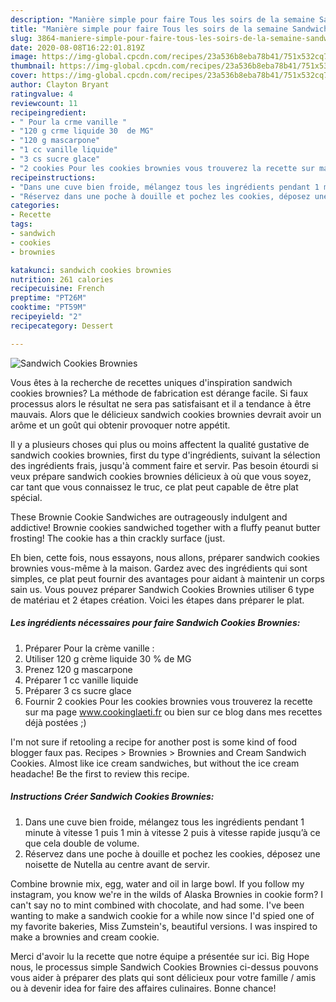 ```yaml
---
description: "Manière simple pour faire Tous les soirs de la semaine Sandwich Cookies Brownies"
title: "Manière simple pour faire Tous les soirs de la semaine Sandwich Cookies Brownies"
slug: 3864-maniere-simple-pour-faire-tous-les-soirs-de-la-semaine-sandwich-cookies-brownies
date: 2020-08-08T16:22:01.819Z
image: https://img-global.cpcdn.com/recipes/23a536b8eba78b41/751x532cq70/sandwich-cookies-brownies-photo-principale-de-la-recette.jpg
thumbnail: https://img-global.cpcdn.com/recipes/23a536b8eba78b41/751x532cq70/sandwich-cookies-brownies-photo-principale-de-la-recette.jpg
cover: https://img-global.cpcdn.com/recipes/23a536b8eba78b41/751x532cq70/sandwich-cookies-brownies-photo-principale-de-la-recette.jpg
author: Clayton Bryant
ratingvalue: 4
reviewcount: 11
recipeingredient:
- " Pour la crme vanille "
- "120 g crme liquide 30  de MG"
- "120 g mascarpone"
- "1 cc vanille liquide"
- "3 cs sucre glace"
- "2 cookies Pour les cookies brownies vous trouverez la recette sur ma page wwwcookinglaetifr ou bien sur ce blog dans mes recettes dj postes "
recipeinstructions:
- "Dans une cuve bien froide, mélangez tous les ingrédients pendant 1 minute à vitesse 1 puis 1 min à vitesse 2 puis à vitesse rapide jusqu’à ce que cela double de volume."
- "Réservez dans une poche à douille et pochez les cookies, déposez une noisette de Nutella au centre avant de servir."
categories:
- Recette
tags:
- sandwich
- cookies
- brownies

katakunci: sandwich cookies brownies 
nutrition: 261 calories
recipecuisine: French
preptime: "PT26M"
cooktime: "PT59M"
recipeyield: "2"
recipecategory: Dessert

---
```



![Sandwich Cookies Brownies](https://img-global.cpcdn.com/recipes/23a536b8eba78b41/751x532cq70/sandwich-cookies-brownies-photo-principale-de-la-recette.jpg)

Vous êtes à la recherche de recettes uniques d'inspiration sandwich cookies brownies? La méthode de fabrication est dérange facile. Si faux processus alors le résultat ne sera pas satisfaisant et il a tendance à être mauvais. Alors que le délicieux sandwich cookies brownies devrait avoir un arôme et un goût qui obtenir provoquer notre appétit.

Il y a plusieurs choses qui plus ou moins affectent la qualité gustative de sandwich cookies brownies, first du type d'ingrédients, suivant la sélection des ingrédients frais, jusqu'à comment faire et servir. Pas besoin étourdi si veux prépare sandwich cookies brownies délicieux à où que vous soyez, car tant que vous connaissez le truc, ce plat peut capable de être plat spécial.

These Brownie Cookie Sandwiches are outrageously indulgent and addictive! Brownie cookies sandwiched together with a fluffy peanut butter frosting! The cookie has a thin crackly surface (just.


Eh bien, cette fois, nous essayons, nous allons, préparer sandwich cookies brownies vous-même à la maison. Gardez avec des ingrédients qui sont simples, ce plat peut fournir des avantages pour aidant à maintenir un corps sain us. Vous pouvez préparer Sandwich Cookies Brownies utiliser 6 type de matériau et 2 étapes création. Voici les étapes dans préparer le plat.

<!--inarticleads1-->

##### Les ingrédients nécessaires pour faire Sandwich Cookies Brownies:

1. Préparer  Pour la crème vanille :
1. Utiliser 120 g crème liquide 30 % de MG
1. Prenez 120 g mascarpone
1. Préparer 1 cc vanille liquide
1. Préparer 3 cs sucre glace
1. Fournir 2 cookies Pour les cookies brownies vous trouverez la recette sur ma page www.cookinglaeti.fr ou bien sur ce blog dans mes recettes déjà postées ;)


I&#39;m not sure if retooling a recipe for another post is some kind of food blogger faux pas. Recipes &gt; Brownies &gt; Brownies and Cream Sandwich Cookies. Almost like ice cream sandwiches, but without the ice cream headache! Be the first to review this recipe. 

<!--inarticleads2-->

##### Instructions Créer Sandwich Cookies Brownies:

1. Dans une cuve bien froide, mélangez tous les ingrédients pendant 1 minute à vitesse 1 puis 1 min à vitesse 2 puis à vitesse rapide jusqu’à ce que cela double de volume.
1. Réservez dans une poche à douille et pochez les cookies, déposez une noisette de Nutella au centre avant de servir.


Combine brownie mix, egg, water and oil in large bowl. If you follow my instagram, you know we&#39;re in the wilds of Alaska Brownies in cookie form? I can&#39;t say no to mint combined with chocolate, and had some. I&#39;ve been wanting to make a sandwich cookie for a while now since I&#39;d spied one of my favorite bakeries, Miss Zumstein&#39;s, beautiful versions. I was inspired to make a brownies and cream cookie. 


Merci d'avoir lu la recette que notre équipe a présentée sur ici. Big Hope nous, le processus simple Sandwich Cookies Brownies ci-dessus pouvons vous aider à préparer des plats qui sont délicieux pour votre famille / amis ou à devenir idea for faire des affaires culinaires. Bonne chance!
